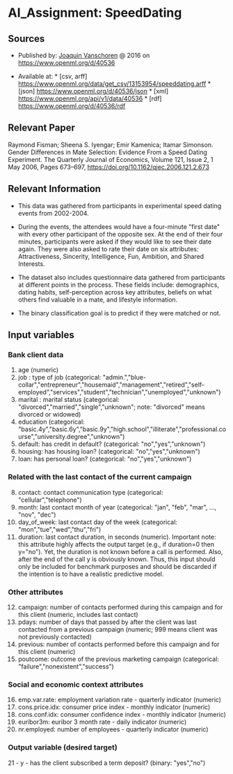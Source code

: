 # AI_Assignment: SpeedDating

## Sources
   * Published by: [Joaquin Vanschoren](https://www.openml.org/u/2) @ 2016 on https://www.openml.org/d/40536
   
   * Available at:
    * [csv, arff] https://www.openml.org/data/get_csv/13153954/speeddating.arff
    * [json]      https://www.openml.org/d/40536/json
    * [xml]       https://www.openml.org/api/v1/data/40536
    * [rdf]       https://www.openml.org/d/40536/rdf
    
## Relevant Paper

   Raymond Fisman; Sheena S. Iyengar; Emir Kamenica; Itamar Simonson. Gender Differences in Mate Selection: Evidence From a Speed Dating Experiment.
   The Quarterly Journal of Economics, Volume 121, Issue 2, 1 May 2006, Pages 673–697, https://doi.org/10.1162/qjec.2006.121.2.673
 
## Relevant Information

   * This data was gathered from participants in experimental speed dating events from 2002-2004.
   
   * During the events, the attendees would have a four-minute "first date" with every other participant of the opposite sex. At the end of their four minutes, participants were asked if they would like to see their date again. They were also asked to rate their date on six attributes: Attractiveness, Sincerity, Intelligence, Fun, Ambition, and Shared Interests. 
   
   * The dataset also includes questionnaire data gathered from participants at different points in the process. These fields include: demographics, dating habits, self-perception across key attributes, beliefs on what others find valuable in a mate, and lifestyle information.
      
   * The binary classification goal is to predict if they were matched or not.

## Input variables
   
   ### Bank client data
   1. age (numeric)
   2. job : type of job (categorical: "admin.","blue-collar","entrepreneur","housemaid","management","retired","self-employed","services","student","technician","unemployed","unknown")
   3. marital : marital status (categorical: "divorced","married","single","unknown"; note: "divorced" means divorced or widowed)
   4. education (categorical: "basic.4y","basic.6y","basic.9y","high.school","illiterate","professional.course","university.degree","unknown")
   5. default: has credit in default? (categorical: "no","yes","unknown")
   6. housing: has housing loan? (categorical: "no","yes","unknown")
   7. loan: has personal loan? (categorical: "no","yes","unknown")
   
   ### Related with the last contact of the current campaign
   8. contact: contact communication type (categorical: "cellular","telephone") 
   9. month: last contact month of year (categorical: "jan", "feb", "mar", ..., "nov", "dec")
  10. day_of_week: last contact day of the week (categorical: "mon","tue","wed","thu","fri")
  11. duration: last contact duration, in seconds (numeric). Important note:  this attribute highly affects the output target (e.g., if duration=0 then y="no"). Yet, the duration is not known before a call is performed. Also, after the end of the call y is obviously known. Thus, this input should only be included for benchmark purposes and should be discarded if the intention is to have a realistic predictive model.
  
  ### Other attributes
  12. campaign: number of contacts performed during this campaign and for this client (numeric, includes last contact)
  13. pdays: number of days that passed by after the client was last contacted from a previous campaign (numeric; 999 means client was not previously contacted)
  14. previous: number of contacts performed before this campaign and for this client (numeric)
  15. poutcome: outcome of the previous marketing campaign (categorical: "failure","nonexistent","success")
  
  ### Social and economic context attributes
  16. emp.var.rate: employment variation rate - quarterly indicator (numeric)
  17. cons.price.idx: consumer price index - monthly indicator (numeric)     
  18. cons.conf.idx: consumer confidence index - monthly indicator (numeric)     
  19. euribor3m: euribor 3 month rate - daily indicator (numeric)
  20. nr.employed: number of employees - quarterly indicator (numeric)

  ### Output variable (desired target)
  21 - y - has the client subscribed a term deposit? (binary: "yes","no")
